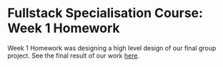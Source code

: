 # Fullstack Specialisation Course: Week 1 Homework

Week 1 Homework was designing a high level design of our final group project. See the final result of our work [here](https://github.com/Wendy-M/Dungeons-and-Developers).